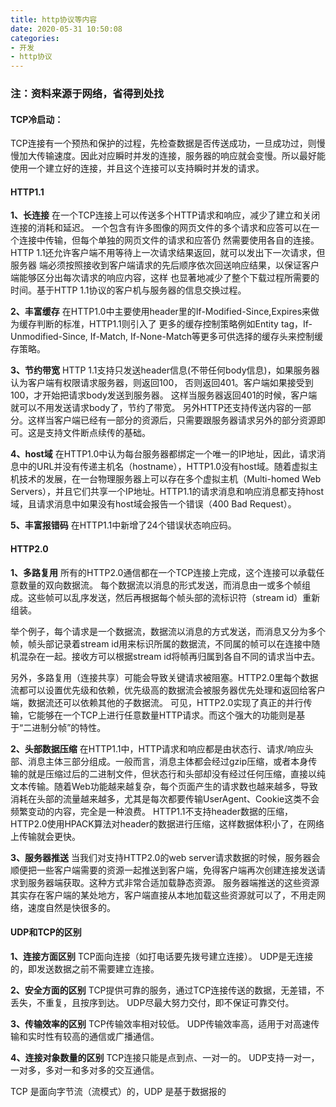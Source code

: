 ```yaml
---
title: http协议等内容
date: 2020-05-31 10:50:08
categories:
- 开发
- http协议
---
```


### 注：资料来源于网络，省得到处找

#### TCP冷启动：
TCP连接有一个预热和保护的过程，先检查数据是否传送成功，一旦成功过，则慢慢加大传输速度。因此对应瞬时并发的连接，服务器的响应就会变慢。所以最好能使用一个建立好的连接，并且这个连接可以支持瞬时并发的请求。

#### HTTP1.1

**1、长连接**
		在一个TCP连接上可以传送多个HTTP请求和响应，减少了建立和关闭连接的消耗和延迟。
一个包含有许多图像的网页文件的多个请求和应答可以在一个连接中传输，但每个单独的网页文件的请求和应答仍
然需要使用各自的连接。HTTP 1.1还允许客户端不用等待上一次请求结果返回，就可以发出下一次请求，但服务器
端必须按照接收到客户端请求的先后顺序依次回送响应结果，以保证客户端能够区分出每次请求的响应内容，这样
也显著地减少了整个下载过程所需要的时间。基于HTTP 1.1协议的客户机与服务器的信息交换过程。

**2、丰富缓存**
		在HTTP1.0中主要使用header里的If-Modified-Since,Expires来做为缓存判断的标准，HTTP1.1则引入了
更多的缓存控制策略例如Entity tag，If-Unmodified-Since, If-Match, 
If-None-Match等更多可供选择的缓存头来控制缓存策略。

**3、节约带宽**
HTTP 1.1支持只发送header信息(不带任何body信息)，如果服务器认为客户端有权限请求服务器，则返回100，
否则返回401。客户端如果接受到100，才开始把请求body发送到服务器。
这样当服务器返回401的时候，客户端就可以不用发送请求body了，节约了带宽。
另外HTTP还支持传送内容的一部分。这样当客户端已经有一部分的资源后，只需要跟服务器请求另外的部分资源即可。这是支持文件断点续传的基础。

**4、host域**
在HTTP1.0中认为每台服务器都绑定一个唯一的IP地址，因此，请求消息中的URL并没有传递主机名（hostname），HTTP1.0没有host域。随着虚拟主机技术的发展，在一台物理服务器上可以存在多个虚拟主机（Multi-homed Web Servers），并且它们共享一个IP地址。HTTP1.1的请求消息和响应消息都支持host域，且请求消息中如果没有host域会报告一个错误（400 Bad Request）。

**5、丰富报错码**
在HTTP1.1中新增了24个错误状态响应码。


#### HTTP2.0

**1、多路复用**
所有的HTTP2.0通信都在一个TCP连接上完成，这个连接可以承载任意数量的双向数据流。
每个数据流以消息的形式发送，而消息由一或多个帧组成。这些帧可以乱序发送，然后再根据每个帧头部的流标识符（stream id）重新组装。

举个例子，每个请求是一个数据流，数据流以消息的方式发送，而消息又分为多个帧，帧头部记录着stream id用来标识所属的数据流，不同属的帧可以在连接中随机混杂在一起。接收方可以根据stream id将帧再归属到各自不同的请求当中去。

另外，多路复用（连接共享）可能会导致关键请求被阻塞。HTTP2.0里每个数据流都可以设置优先级和依赖，优先级高的数据流会被服务器优先处理和返回给客户端，数据流还可以依赖其他的子数据流。
可见，HTTP2.0实现了真正的并行传输，它能够在一个TCP上进行任意数量HTTP请求。而这个强大的功能则是基于“二进制分帧”的特性。

**2、头部数据压缩**
在HTTP1.1中，HTTP请求和响应都是由状态行、请求/响应头部、消息主体三部分组成。一般而言，消息主体都会经过gzip压缩，或者本身传输的就是压缩过后的二进制文件，但状态行和头部却没有经过任何压缩，直接以纯文本传输。随着Web功能越来越复杂，每个页面产生的请求数也越来越多，导致消耗在头部的流量越来越多，尤其是每次都要传输UserAgent、Cookie这类不会频繁变动的内容，完全是一种浪费。
HTTP1.1不支持header数据的压缩，HTTP2.0使用HPACK算法对header的数据进行压缩，这样数据体积小了，在网络上传输就会更快。

**3、服务器推送**
当我们对支持HTTP2.0的web server请求数据的时候，服务器会顺便把一些客户端需要的资源一起推送到客户端，免得客户端再次创建连接发送请求到服务器端获取。这种方式非常合适加载静态资源。
服务器端推送的这些资源其实存在客户端的某处地方，客户端直接从本地加载这些资源就可以了，不用走网络，速度自然是快很多的。


#### UDP和TCP的区别

**1、连接方面区别**
TCP面向连接（如打电话要先拨号建立连接）。
UDP是无连接的，即发送数据之前不需要建立连接。

**2、安全方面的区别**
TCP提供可靠的服务，通过TCP连接传送的数据，无差错，不丢失，不重复，且按序到达。
UDP尽最大努力交付，即不保证可靠交付。

**3、传输效率的区别**
TCP传输效率相对较低。
UDP传输效率高，适用于对高速传输和实时性有较高的通信或广播通信。

**4、连接对象数量的区别**
TCP连接只能是点到点、一对一的。
UDP支持一对一，一对多，多对一和多对多的交互通信。

TCP 是面向字节流（流模式）的，UDP 是基于数据报的
